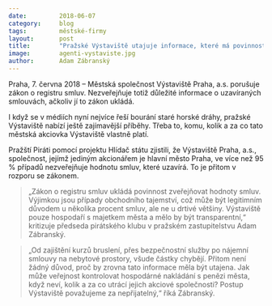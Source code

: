 ```yaml
---
date:         2018-06-07
category:     blog
tags:         městské-firmy
layout:       post
title:        "Pražské Výstaviště utajuje informace, které má povinnost zveřejňovat" 
image:        agenti-vystaviste.jpg
author:       Adam Zábranský
---
```



Praha, 7. června 2018 – Městská společnost Výstaviště Praha, a.s. porušuje zákon o registru smluv. Nezveřejňuje totiž důležité informace o uzavíraných smlouvách, ačkoliv jí to zákon ukládá.

I když se v médiích nyní nejvíce řeší bourání staré horské dráhy, pražské Výstaviště nabízí ještě zajímavější příběhy. Třeba to, komu, kolik a za co tato městská akciovka Výstaviště vlastně platí.

Pražští Piráti pomocí projektu Hlídač státu zjistili, že Výstaviště Praha, a.s., společnost, jejímž jediným akcionářem je hlavní město Praha, ve více než 95 % případů nezveřejňuje hodnotu smluv, které uzavírá. To je přitom v rozporu se zákonem.

> „Zákon o registru smluv ukládá povinnost zveřejňovat hodnoty smluv. Výjimkou jsou případy obchodního tajemství, což může být legitimním důvodem u několika procent smluv, ale ne u drtivé většiny. Výstaviště pouze hospodaří s majetkem města a mělo by být transparentní,“ kritizuje předseda pirátského klubu v pražském zastupitelstvu Adam Zábranský.

> „Od zajištění kurzů bruslení, přes bezpečnostní služby po nájemní smlouvy na nebytové prostory, všude částky chybějí. Přitom není žádný důvod, proč by zrovna tato informace měla být utajena. Jak může veřejnost kontrolovat hospodárné nakládání s penězi města, když neví, kolik a za co utrácí jejich akciové společnosti? Postup Výstaviště považujeme za nepřijatelný,“ říká Zábranský.
